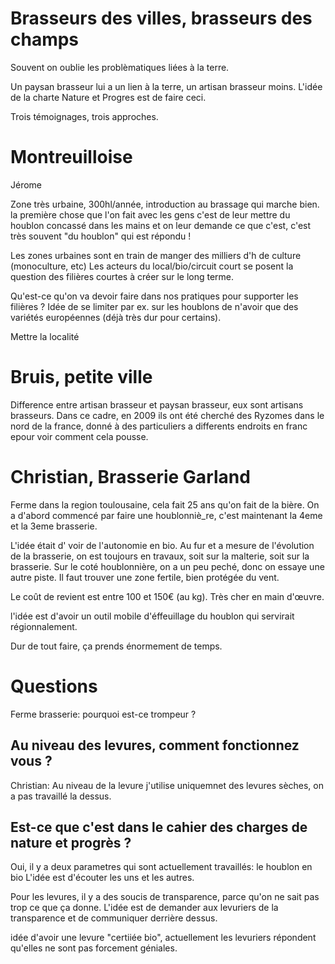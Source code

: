 # Brasseurs des villes, brasseurs des champs

Souvent on oublie les problèmatiques liées à la terre.

Un paysan brasseur lui a un lien à la terre, un artisan brasseur moins.
L'idée de la charte Nature et Progres est de faire ceci.

Trois témoignages, trois approches.

# Montreuilloise

Jérome

Zone très urbaine, 300hl/année, introduction au brassage qui marche bien.
la première chose que l'on fait avec les gens c'est de leur mettre du houblon concassé dans les mains et on leur demande ce que c'est, c'est très souvent "du houblon" qui est répondu !

Les zones urbaines sont en train de manger des milliers d'h de culture (monoculture, etc)
Les acteurs du local/bio/circuit court se posent la question des filières courtes
à créer sur le long terme.

Qu'est-ce qu'on va devoir faire dans nos pratiques pour supporter les filières ?
Idée de se limiter par ex. sur les houblons de n'avoir que des variétés
européennes (déjà très dur pour certains).

Mettre la localité

# Bruis, petite ville

Difference entre artisan brasseur et paysan brasseur, eux sont artisans
brasseurs. Dans ce cadre, en 2009 ils ont été cherché des Ryzomes dans le nord
de la france, donné à des particuliers a differents endroits en franc epour voir
comment cela pousse.

# Christian, Brasserie Garland

Ferme dans la region toulousaine, cela fait 25 ans qu'on fait de la bière. On a d'abord commencé par faire une houblonniè_re, c'est maintenant la 4eme et la 3eme brasserie.

L'idée était d' voir de l'autonomie en bio. Au fur et a mesure de l'évolution de la brasserie, on est toujours en travaux, soit sur la malterie, soit sur la brasserie. Sur le coté houblonnière, on a un peu peché, donc on essaye une autre piste. Il faut trouver une zone fertile, bien protégée du vent.

Le coût de revient est entre 100 et 150€ (au kg). Très cher en main d'œuvre.

l'idée est d'avoir un outil mobile d'éffeuillage du houblon qui servirait régionnalement.

Dur de tout faire, ça prends énormement de temps.

# Questions

Ferme brasserie: pourquoi est-ce trompeur ?

## Au niveau des levures, comment fonctionnez vous ?

Christian: Au niveau de la levure j'utilise uniquemnet des levures sèches, on
a pas travaillé la dessus.

## Est-ce que c'est dans le cahier des charges de nature et progrès ?

Oui, il y a deux parametres qui sont actuellement travaillés: le houblon en bio
L'idée est d'écouter les uns et les autres.

Pour les levures, il y a des soucis de transparence, parce qu'on ne sait pas
trop ce que ça donne. L'idée est de demander aux levuriers de la transparence
et de communiquer derrière dessus.

idée d'avoir une levure "certiiée bio", actuellement les levuriers répondent
qu'elles ne sont pas forcement géniales.
